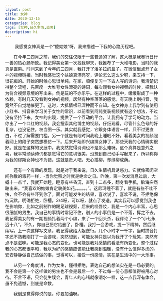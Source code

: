 ```yaml
---
layout: post
title: 女神
date: 2020-12-15
categories: blog
tags: [女神,日久生情,直男]
description: hi
---
```



&emsp;&emsp; 我感觉女神真是一个“傻姑娘”呀，我来描述一下我的心路历程吧。


&emsp;&emsp;在今年三四月之前，我们的交往仅限于一些普通的了解，这大概是我奉行日行一善的热心肠所致。我记得美女第一次找我聊天，我推荐了一大堆电影，当时的我真是直男。时间来到了今年的三四月，我打开了潘多拉的盒子，在微信里点开了女神的视频链接。当时我感觉这个姑娘真漂亮呀，评论怎么这么少呀，来支持一下，很花痴的。开始的时候心思很单纯，在家，顺便复习一下古人写的诗词。我清楚记得整个流程，先百度一大堆夸女性漂亮的诗词，每次观看女神视频的时候，把我认为符合视频意境的写出来。倒是玩的不亦乐乎。在这样的过程中，缓缓形成了一种依赖，有时几天没看到女神的视频，居然有种空落落的感觉。有天晚上刷抖音，我竟然不自觉地催更了。这时，大抵情根已深种而不自知。在女神身上我学到有使用小红书、抖音来学习关于女性的常识，以前看到阿纯变装视频就有这个想法，不过没有坚持下来。女神的出现，提供了一个互动的平台，让我拥有了学习的动力。当你出了一个口红的视频，我会搜索其他博主的视频，仔细观看，尽管什么色号的好复杂，也没记住，权当图一乐。其实就我感觉，它跟身体语言一样，只不过更直白，不过了解需要门槛。另一个就是有段时间我晚上睡眠不好，看着美女的视频照着网上的段子突然想模仿一下。后来开始即兴编排女神了，那些天我的心情确实很好。就是在这样的发展中，我突然觉得诗词也不是那么难呀。这个真算是意外之喜，我平常颂读诗词都是觉得它的意境很美，没想到自己动手写起来了。所以称你为我的缪斯女神也不为错，这就是贵人吧。无心插柳，却绿柳成荫。


&emsp;&emsp;还有一个有趣的发现，就是对于我来说，日久生情机具诱惑力。它就像密闭空间弥散的毒药一样，-当你觉察之时就是绝命之日。昨晚，第一次发消息过后，大概十一点半，我就开始睡，睡意有些昏沉，直到十二点多，翻身看手机，脑海突然蹦出来，“我喜欢的姑娘肯定貌美如花。。。。。。”。这尼玛睡不着了，就是有些不吐不快，会不会有些吓到你了。面对可能发生的结果，喜欢说了，喜欢不说，不拒绝保持沉默，明确拒绝，卧槽，3/4呀，可以呀，就点了发送。其实我可以感觉到我也在影响你，比如之前制作的踢足球视频，后来的咬唇妆，我是一个内心丰富，心思很细腻的男生。我自己的事情时常记不住，别人的小事倒是一个不落，挥之不去。我记得美女的有一期视频扎着两个小编，来了一个回头杀，我评论了一个“小七永远十八”，不久，你自己把它给删了。卧槽。我打一会游戏，提一下精神，然后继续写。上一次这样写文章，我记得我给大姐送行。几个小时才一千字，当时拼音打字还不熟我刚打了一会游戏，突然想到，可能女神只是以为我开了个玩笑，突然有点不是滋味。可能是我心态的变化，也可能是我对感情的看法有所变化，整个过程我的心态都很平和，我以为好的感情应该能让我感到温暖，没有什么值得多虑的。安安静静做自己该做的事，觉得可以，接受一份感情，实在是生活中的一大乐事。


&emsp;&emsp;从另一个角度讲，作为女生，懂得拒绝，表达自己的想法实在是一场必要的。我不会是第一个这样做的男生也不会是最后一个，不过每一份心意都值得被用心对待。不言不语，只会徒生误会，青年人的心绪就像潮水一样，这一点我深有体会，虽不免遗憾，到底是命数。


&emsp;&emsp;我倒是觉得你说的是，你要加油呀。
